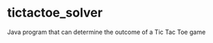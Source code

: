tictactoe_solver
================

Java program that can determine the outcome of a Tic Tac Toe game
